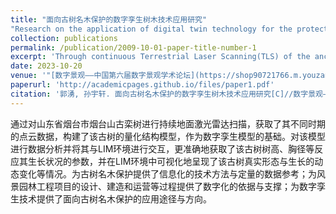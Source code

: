 ```yaml
---
title: "面向古树名木保护的数字孪生树木技术应用研究"
"Research on the application of digital twin technology for the protection of ancient and famous trees"
collection: publications
permalink: /publication/2009-10-01-paper-title-number-1
excerpt: 'Through continuous Terrestrial Laser Scanning(TLS) of the ancient Koelreuteria paniculata in Yantai Mountain, Yantai, Shandong Province, point cloud data from different periods were obtained, and a quantitative structure model(QSM) of the ancient tree was reconstructed as the basis of the digital twin model. The model was analyzed, and its parameters reflecting growth conditions such as tree height and diameter at breast height(DBH) were more accurately obtained by interacting with the landscape information modeling(LIM) environment. The real form and dynamic changes in growth of the ancient tree were visualized in the LIM environment. This provides information technology methods and quantitative data references for the protection of ancient famous trees, digital basis and support for the design, construction, and operation of landscape engineering projects, and application pathways and directions for digital twin technology in the protection of ancient and famous trees.'
date: 2023-10-20
venue: '"[数字景观——中国第六届数字景观学术论坛](https://shop90721766.m.youzan.com/wscgoods/detail/3nfpk5q4x0d7in5?scan=1&activity=none&shopAutoEnter=1&from=kdt&is_silence_auth=1&is_share=1&from_uuid=3686741314&goodsImg=https%3A%2F%2Fimg01.yzcdn.cn%2Fupload_files%2F2023%2F10%2F16%2FFmpAhz5AjlATEzVEazUyASqSKO1N.jpg&alg=ed700a582abc4b558b0fd9eb39bc3472&sf=wx_sm&share_cmpt=native_wechat)"'
paperurl: 'http://academicpages.github.io/files/paper1.pdf'
citation: '郭湧, 孙宇轩. 面向古树名木保护的数字孪生树木技术应用研究[C]//数字景观——中国第六届数字景观学术论坛, 2023.'
---
```


通过对山东省烟台市烟台山古栾树进行持续地面激光雷达扫描，获取了其不同时期的点云数据，构建了该古树的量化结构模型，作为数字孪生模型的基础。对该模型进行数据分析并将其与LIM环境进行交互，更准确地获取了该古树树高、胸径等反应其生长状况的参数，并在LIM环境中可视化地呈现了该古树真实形态与生长的动态变化等情况。为古树名木保护提供了信息化的技术方法与定量的数据参考；为风景园林工程项目的设计、建造和运营等过程提供了数字化的依据与支撑；为数字孪生技术提供了面向古树名木保护的应用途径与方向。
